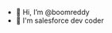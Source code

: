 - 👋 Hi, I’m @boomreddy
- 👀 I'm salesforce dev coder

<!---
boomreddy/boomreddy is a ✨ special ✨ repository because its `README.md` (this file) appears on your GitHub profile.
You can click the Preview link to take a look at your changes.
--->
